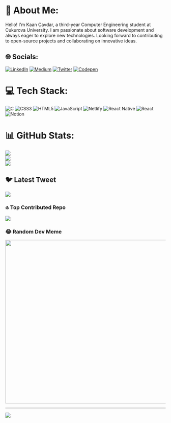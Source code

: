 # 💫 About Me:
Hello! I'm Kaan Çavdar, a third-year Computer Engineering student at Cukurova University. I am passionate about software development and always eager to explore new technologies. Looking forward to contributing to open-source projects and collaborating on innovative ideas.


## 🌐 Socials:
[![LinkedIn](https://img.shields.io/badge/LinkedIn-%230077B5.svg?logo=linkedin&logoColor=white)](https://www.linkedin.com/in/kaan-cavdar/) [![Medium](https://img.shields.io/badge/Medium-12100E?logo=medium&logoColor=white)](https://medium.com/@kkagancavdar/list/reading-list) [![Twitter](https://img.shields.io/badge/Twitter-%231DA1F2.svg?logo=Twitter&logoColor=white)](https://twitter.com/Naaqnak) [![Codepen](https://img.shields.io/badge/Codepen-000000?style=for-the-badge&logo=codepen&logoColor=white)](https://codepen.io/kaanncavdar) 

# 💻 Tech Stack:
![C](https://img.shields.io/badge/c-%2300599C.svg?style=for-the-badge&logo=c&logoColor=white) ![CSS3](https://img.shields.io/badge/css3-%231572B6.svg?style=for-the-badge&logo=css3&logoColor=white) ![HTML5](https://img.shields.io/badge/html5-%23E34F26.svg?style=for-the-badge&logo=html5&logoColor=white) ![JavaScript](https://img.shields.io/badge/javascript-%23323330.svg?style=for-the-badge&logo=javascript&logoColor=%23F7DF1E) ![Netlify](https://img.shields.io/badge/netlify-%23000000.svg?style=for-the-badge&logo=netlify&logoColor=#00C7B7) ![React Native](https://img.shields.io/badge/react_native-%2320232a.svg?style=for-the-badge&logo=react&logoColor=%2361DAFB) ![React](https://img.shields.io/badge/react-%2320232a.svg?style=for-the-badge&logo=react&logoColor=%2361DAFB) ![Notion](https://img.shields.io/badge/Notion-%23000000.svg?style=for-the-badge&logo=notion&logoColor=white)
# 📊 GitHub Stats:
![](https://github-readme-stats.vercel.app/api?username=kaanncavdar&theme=dark&hide_border=false&include_all_commits=false&count_private=true)<br/>
![](https://github-readme-streak-stats.herokuapp.com/?user=kaanncavdar&theme=dark&hide_border=false)<br/>
![](https://github-readme-stats.vercel.app/api/top-langs/?username=kaanncavdar&theme=dark&hide_border=false&include_all_commits=false&count_private=true&layout=compact)

## 🐦 Latest Tweet
[![](https://gtce.itsvg.in/api?username=@Naaqnak)](https://github.com/VishwaGauravIn/github-twitter-card-embed)

### 🔝 Top Contributed Repo
![](https://github-contributor-stats.vercel.app/api?username=kaanncavdar&limit=5&theme=dark&combine_all_yearly_contributions=true)

### 😂 Random Dev Meme
<img src="https://rm.up.railway.app/" width="512px"/>

---
[![](https://visitcount.itsvg.in/api?id=kaanncavdar&icon=0&color=0)](https://visitcount.itsvg.in)

<!-- Proudly created with GPRM ( https://gprm.itsvg.in ) -->
